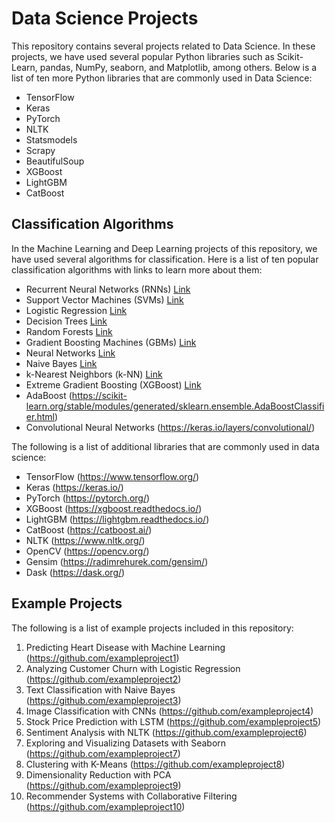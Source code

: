 # Data Science Projects

This repository contains several projects related to Data Science. In these projects, we have used several popular Python libraries such as Scikit-Learn, pandas, NumPy, seaborn, and Matplotlib, among others. Below is a list of ten more Python libraries that are commonly used in Data Science:

- TensorFlow
- Keras
- PyTorch
- NLTK
- Statsmodels
- Scrapy
- BeautifulSoup
- XGBoost
- LightGBM
- CatBoost

## Classification Algorithms

In the Machine Learning and Deep Learning projects of this repository, we have used several algorithms for classification. Here is a list of ten popular classification algorithms with links to learn more about them:

- Recurrent Neural Networks (RNNs) [Link](https://www.tensorflow.org/guide/keras/rnn)
- Support Vector Machines (SVMs) [Link](https://scikit-learn.org/stable/modules/svm.html)
- Logistic Regression [Link](https://scikit-learn.org/stable/modules/generated/sklearn.linear_model.LogisticRegression.html)
- Decision Trees [Link](https://scikit-learn.org/stable/modules/tree.html)
- Random Forests [Link](https://scikit-learn.org/stable/modules/generated/sklearn.ensemble.RandomForestClassifier.html)
- Gradient Boosting Machines (GBMs) [Link](https://xgboost.readthedocs.io/en/latest/)
- Neural Networks [Link](https://www.tensorflow.org/guide/keras)
- Naive Bayes [Link](https://scikit-learn.org/stable/modules/naive_bayes.html)
- k-Nearest Neighbors (k-NN) [Link](https://scikit-learn.org/stable/modules/generated/sklearn.neighbors.KNeighborsClassifier.html)
- Extreme Gradient Boosting (XGBoost) [Link](https://xgboost.readthedocs.io/en/latest/)
- AdaBoost (https://scikit-learn.org/stable/modules/generated/sklearn.ensemble.AdaBoostClassifier.html)
- Convolutional Neural Networks (https://keras.io/layers/convolutional/)

The following is a list of additional libraries that are commonly used in data science:

- TensorFlow (https://www.tensorflow.org/)
- Keras (https://keras.io/)
- PyTorch (https://pytorch.org/)
- XGBoost (https://xgboost.readthedocs.io/)
- LightGBM (https://lightgbm.readthedocs.io/)
- CatBoost (https://catboost.ai/)
- NLTK (https://www.nltk.org/)
- OpenCV (https://opencv.org/)
- Gensim (https://radimrehurek.com/gensim/)
- Dask (https://dask.org/)



## Example Projects

The following is a list of example projects included in this repository:

1. Predicting Heart Disease with Machine Learning (https://github.com/exampleproject1)
2. Analyzing Customer Churn with Logistic Regression (https://github.com/exampleproject2)
3. Text Classification with Naive Bayes (https://github.com/exampleproject3)
4. Image Classification with CNNs (https://github.com/exampleproject4)
5. Stock Price Prediction with LSTM (https://github.com/exampleproject5)
6. Sentiment Analysis with NLTK (https://github.com/exampleproject6)
7. Exploring and Visualizing Datasets with Seaborn (https://github.com/exampleproject7)
8. Clustering with K-Means (https://github.com/exampleproject8)
9. Dimensionality Reduction with PCA (https://github.com/exampleproject9)
10. Recommender Systems with Collaborative Filtering (https://github.com/exampleproject10)

